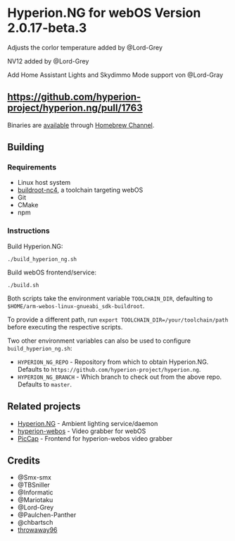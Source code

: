 # Hyperion.NG for webOS Version	2.0.17-beta.3

Adjusts the corlor temperature added by @Lord-Grey

NV12 added by @Lord-Grey

Add Home Assistant Lights and Skydimmo Mode support von @Lord-Gray

https://github.com/hyperion-project/hyperion.ng/pull/1763
-------------------------------------------------------------------------------------------------------------------------------------------------------------------------


Binaries are [available](https://repo.webosbrew.org/apps/org.webosbrew.hyperion.ng.loader) through [Homebrew Channel](https://github.com/webosbrew/webos-homebrew-channel).

## Building

### Requirements

* Linux host system
* [buildroot-nc4](https://github.com/openlgtv/buildroot-nc4/releases), a toolchain targeting webOS
* Git
* CMake
* npm

### Instructions

Build Hyperion.NG:
```
./build_hyperion_ng.sh
```

Build webOS frontend/service:
```
./build.sh
```

Both scripts take the environment variable `TOOLCHAIN_DIR`, defaulting to `$HOME/arm-webos-linux-gnueabi_sdk-buildroot`.

To provide a different path, run `export TOOLCHAIN_DIR=/your/toolchain/path` before executing the respective scripts.

Two other environment variables can also be used to configure `build_hyperion_ng.sh`:
- `HYPERION_NG_REPO` - Repository from which to obtain Hyperion.NG. Defaults to `https://github.com/hyperion-project/hyperion.ng`.
- `HYPERION_NG_BRANCH` - Which branch to check out from the above repo. Defaults to `master`.

## Related projects

- [Hyperion.NG](https://github.com/hyperion-project/hyperion.ng) - Ambient lighting service/daemon
- [hyperion-webos](https://github.com/webosbrew/hyperion-webos) - Video grabber for webOS
- [PicCap](https://github.com/TBSniller/piccap) - Frontend for hyperion-webos video grabber

## Credits

* @Smx-smx
* @TBSniller
* @Informatic
* @Mariotaku
* @Lord-Grey
* @Paulchen-Panther
* @chbartsch
* [throwaway96](https://github.com/throwaway96)
